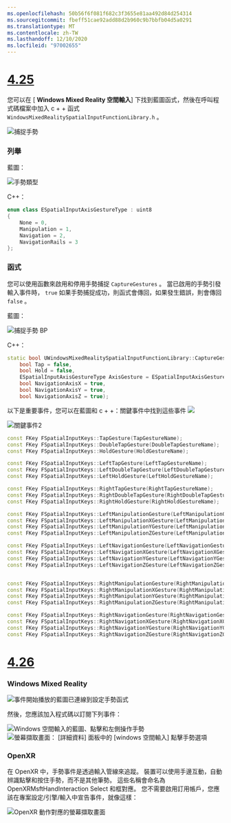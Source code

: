 ```yaml
---
ms.openlocfilehash: 50b56f6f081f682c3f3655e81aa492d84d254314
ms.sourcegitcommit: fbeff51cae92add88d2b960c9b7bbfb04d5a0291
ms.translationtype: MT
ms.contentlocale: zh-TW
ms.lasthandoff: 12/10/2020
ms.locfileid: "97002655"
---
```

# <a name="425"></a>[4.25](#tab/425)

您可以在 [ **Windows Mixed Reality 空間輸入**] 下找到藍圖函式，然後在呼叫程式碼檔案中加入 c + + 函式 `WindowsMixedRealitySpatialInputFunctionLibrary.h` 。

![捕捉手勢](../images/unreal/capture-gestures.png)

### <a name="enum"></a>列舉
<!-- Deprecated
The `ESPatialInputAxisGestureType` enum describes spatial axis gestures and are [fully documented](../../out-of-scope/deprecated/holograms-211.md).
-->
藍圖：

![手勢類型](../images/unreal/gesture-type.png)

C++：
```cpp
enum class ESpatialInputAxisGestureType : uint8
{
    None = 0,
    Manipulation = 1,
    Navigation = 2,
    NavigationRails = 3
};
```

### <a name="function"></a>函式
您可以使用函數來啟用和停用手勢捕捉 `CaptureGestures` 。 當已啟用的手勢引發輸入事件時， `true` 如果手勢捕捉成功，則函式會傳回，如果發生錯誤，則會傳回 `false` 。

藍圖：

![捕捉手勢 BP](../images/unreal/capture-gestures-bp.png)

C++：
```cpp
static bool UWindowsMixedRealitySpatialInputFunctionLibrary::CaptureGestures(
    bool Tap = false,
    bool Hold = false,
    ESpatialInputAxisGestureType AxisGesture = ESpatialInputAxisGestureType::None,
    bool NavigationAxisX = true,
    bool NavigationAxisY = true,
    bool NavigationAxisZ = true);
```

以下是重要事件，您可以在藍圖和 c + +：關鍵事件中找到這些事件 ![](../images/unreal/key-events.png)

![關鍵事件2](../images/unreal/key-events2.png)
```cpp
const FKey FSpatialInputKeys::TapGesture(TapGestureName);
const FKey FSpatialInputKeys::DoubleTapGesture(DoubleTapGestureName);
const FKey FSpatialInputKeys::HoldGesture(HoldGestureName);

const FKey FSpatialInputKeys::LeftTapGesture(LeftTapGestureName);
const FKey FSpatialInputKeys::LeftDoubleTapGesture(LeftDoubleTapGestureName);
const FKey FSpatialInputKeys::LeftHoldGesture(LeftHoldGestureName);

const FKey FSpatialInputKeys::RightTapGesture(RightTapGestureName);
const FKey FSpatialInputKeys::RightDoubleTapGesture(RightDoubleTapGestureName);
const FKey FSpatialInputKeys::RightHoldGesture(RightHoldGestureName);

const FKey FSpatialInputKeys::LeftManipulationGesture(LeftManipulationGestureName);
const FKey FSpatialInputKeys::LeftManipulationXGesture(LeftManipulationXGestureName);
const FKey FSpatialInputKeys::LeftManipulationYGesture(LeftManipulationYGestureName);
const FKey FSpatialInputKeys::LeftManipulationZGesture(LeftManipulationZGestureName);

const FKey FSpatialInputKeys::LeftNavigationGesture(LeftNavigationGestureName);
const FKey FSpatialInputKeys::LeftNavigationXGesture(LeftNavigationXGestureName);
const FKey FSpatialInputKeys::LeftNavigationYGesture(LeftNavigationYGestureName);
const FKey FSpatialInputKeys::LeftNavigationZGesture(LeftNavigationZGestureName);


const FKey FSpatialInputKeys::RightManipulationGesture(RightManipulationGestureName);
const FKey FSpatialInputKeys::RightManipulationXGesture(RightManipulationXGestureName);
const FKey FSpatialInputKeys::RightManipulationYGesture(RightManipulationYGestureName);
const FKey FSpatialInputKeys::RightManipulationZGesture(RightManipulationZGestureName);

const FKey FSpatialInputKeys::RightNavigationGesture(RightNavigationGestureName);
const FKey FSpatialInputKeys::RightNavigationXGesture(RightNavigationXGestureName);
const FKey FSpatialInputKeys::RightNavigationYGesture(RightNavigationYGestureName);
const FKey FSpatialInputKeys::RightNavigationZGesture(RightNavigationZGestureName);
```

# <a name="426"></a>[4.26](#tab/426)

### <a name="windows-mixed-reality"></a>Windows Mixed Reality

![事件開始播放的藍圖已連線到設定手勢函式](../images/unreal-hand-tracking-img-09.png)

然後，您應該加入程式碼以訂閱下列事件：

![Windows 空間輸入的藍圖、點擊和左側操作手勢 ](../images/unreal/key-events.png)
 ![ 螢幕擷取畫面： [詳細資料] 面板中的 [windows 空間輸入] 點擊手勢選項](../images/unreal/key-events2.png)

### <a name="openxr"></a>OpenXR

在 OpenXR 中，手勢事件是透過輸入管線來追蹤。 裝置可以使用手邊互動，自動辨識點擊和按住手勢，而不是其他筆勢。 這些名稱會命名為 OpenXRMsftHandInteraction Select 和框對應。 您不需要啟用訂用帳戶，您應該在專案設定/引擎/輸入中宣告事件，就像這樣：

![OpenXR 動作對應的螢幕擷取畫面](../images/unreal-hand-tracking-img-12.png)
